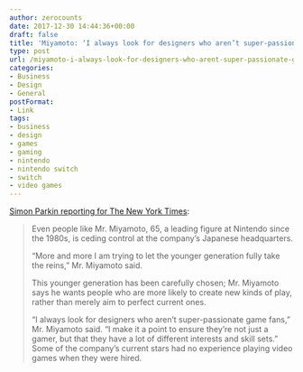 ```yaml
---
author: zerocounts
date: 2017-12-30 14:44:36+00:00
draft: false
title: 'Miyamoto: ‘I always look for designers who aren’t super-passionate game fans’'
type: post
url: /miyamoto-i-always-look-for-designers-who-arent-super-passionate-game-fans/
categories:
- Business
- Design
- General
postFormat:
- Link
tags:
- business
- design
- games
- gaming
- nintendo
- nintendo switch
- switch
- video games
---
```


[Simon Parkin reporting for The New York Times](https://nytimes.com/2017/12/29/technology/nintendo-switch.html):


<blockquote>Even people like Mr. Miyamoto, 65, a leading figure at Nintendo since the 1980s, is ceding control at the company’s Japanese headquarters.

“More and more I am trying to let the younger generation fully take the reins,” Mr. Miyamoto said.

This younger generation has been carefully chosen; Mr. Miyamoto says he wants people who are more likely to create new kinds of play, rather than merely aim to perfect current ones.

“I always look for designers who aren’t super-passionate game fans,” Mr. Miyamoto said. “I make it a point to ensure they’re not just a gamer, but that they have a lot of different interests and skill sets.” Some of the company’s current stars had no experience playing video games when they were hired.

</blockquote>
